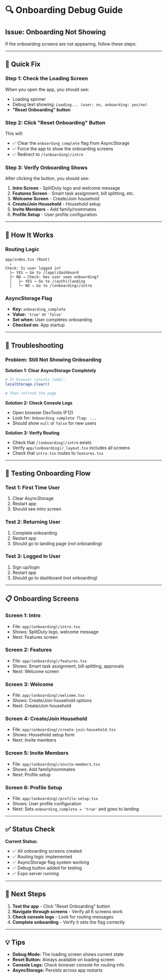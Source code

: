 # 🔍 Onboarding Debug Guide

## Issue: Onboarding Not Showing

If the onboarding screens are not appearing, follow these steps:

---

## 🎯 Quick Fix

### **Step 1: Check the Loading Screen**

When you open the app, you should see:
- Loading spinner
- Debug text showing: `Loading... (user: no, onboarding: yes/no)`
- **"Reset Onboarding" button**

### **Step 2: Click "Reset Onboarding" Button**

This will:
- ✅ Clear the `onboarding_complete` flag from AsyncStorage
- ✅ Force the app to show the onboarding screens
- ✅ Redirect to `/(onboarding)/intro`

### **Step 3: Verify Onboarding Shows**

After clicking the button, you should see:
1. **Intro Screen** - SplitDuty logo and welcome message
2. **Features Screen** - Smart task assignment, bill splitting, etc.
3. **Welcome Screen** - Create/Join household
4. **Create/Join Household** - Household setup
5. **Invite Members** - Add family/roommates
6. **Profile Setup** - User profile configuration

---

## 🔧 How It Works

### **Routing Logic**

```
app/index.tsx (Root)
  ↓
Check: Is user logged in?
  ├─ YES → Go to /(app)/dashboard
  ├─ NO → Check: Has user seen onboarding?
  │   ├─ YES → Go to /(auth)/landing
  │   └─ NO → Go to /(onboarding)/intro
```

### **AsyncStorage Flag**

- **Key:** `onboarding_complete`
- **Value:** `'true'` or `'false'`
- **Set when:** User completes onboarding
- **Checked on:** App startup

---

## 🐛 Troubleshooting

### **Problem: Still Not Showing Onboarding**

**Solution 1: Clear AsyncStorage Completely**
```bash
# In browser console (web):
localStorage.clear()

# Then refresh the page
```

**Solution 2: Check Console Logs**
- Open browser DevTools (F12)
- Look for: `Onboarding complete flag: ...`
- Should show `null` or `false` for new users

**Solution 3: Verify Routing**
- Check that `/(onboarding)/intro` exists
- Verify `app/(onboarding)/_layout.tsx` includes all screens
- Check that `intro.tsx` routes to `features.tsx`

---

## 📱 Testing Onboarding Flow

### **Test 1: First Time User**
1. Clear AsyncStorage
2. Restart app
3. Should see intro screen

### **Test 2: Returning User**
1. Complete onboarding
2. Restart app
3. Should go to landing page (not onboarding)

### **Test 3: Logged In User**
1. Sign up/login
2. Restart app
3. Should go to dashboard (not onboarding)

---

## 📋 Onboarding Screens

### **Screen 1: Intro**
- File: `app/(onboarding)/intro.tsx`
- Shows: SplitDuty logo, welcome message
- Next: Features screen

### **Screen 2: Features**
- File: `app/(onboarding)/features.tsx`
- Shows: Smart task assignment, bill splitting, approvals
- Next: Welcome screen

### **Screen 3: Welcome**
- File: `app/(onboarding)/welcome.tsx`
- Shows: Create/Join household options
- Next: Create/Join household

### **Screen 4: Create/Join Household**
- File: `app/(onboarding)/create-join-household.tsx`
- Shows: Household setup form
- Next: Invite members

### **Screen 5: Invite Members**
- File: `app/(onboarding)/invite-members.tsx`
- Shows: Add family/roommates
- Next: Profile setup

### **Screen 6: Profile Setup**
- File: `app/(onboarding)/profile-setup.tsx`
- Shows: User profile configuration
- Next: Sets `onboarding_complete = 'true'` and goes to landing

---

## ✅ Status Check

**Current Status:**
- ✅ All onboarding screens created
- ✅ Routing logic implemented
- ✅ AsyncStorage flag system working
- ✅ Debug button added for testing
- ✅ Expo server running

---

## 🚀 Next Steps

1. **Test the app** - Click "Reset Onboarding" button
2. **Navigate through screens** - Verify all 6 screens work
3. **Check console logs** - Look for routing messages
4. **Complete onboarding** - Verify it sets the flag correctly

---

## 💡 Tips

- **Debug Mode:** The loading screen shows current state
- **Reset Button:** Always available on loading screen
- **Console Logs:** Check browser console for routing info
- **AsyncStorage:** Persists across app restarts


